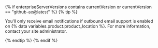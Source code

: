 {% if enterpriseServerVersions contains currentVersion or currentVersion == "github-ae@latest" %}
  {% tip %}

  You'll only receive email notifications if outbound email support is enabled on {% data variables.product.product_location %}. For more information, contact your site administrator.

  {% endtip %}
{% endif %}
